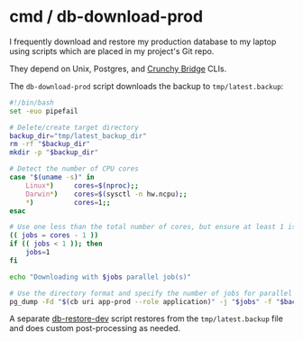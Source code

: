 # cmd / db-download-prod

I frequently download and restore my production database to my laptop
using scripts which are placed in my project's Git repo.

They depend on Unix, Postgres, and [Crunchy
Bridge](https://docs.crunchybridge.com/concepts/cli/) CLIs.

The `db-download-prod` script
downloads the backup to `tmp/latest.backup`:

```bash
#!/bin/bash
set -euo pipefail

# Delete/create target directory
backup_dir="tmp/latest_backup_dir"
rm -rf "$backup_dir"
mkdir -p "$backup_dir"

# Detect the number of CPU cores
case "$(uname -s)" in
    Linux*)     cores=$(nproc);;
    Darwin*)    cores=$(sysctl -n hw.ncpu);;
    *)          cores=1;;
esac

# Use one less than the total number of cores, but ensure at least 1 is used
(( jobs = cores - 1 ))
if (( jobs < 1 )); then
    jobs=1
fi

echo "Downloading with $jobs parallel job(s)"

# Use the directory format and specify the number of jobs for parallel dumping
pg_dump -Fd "$(cb uri app-prod --role application)" -j "$jobs" -f "$backup_dir"
```

A separate [db-restore-dev](/cmd/db-restore-dev) script restores from the
`tmp/latest.backup` file and does custom post-processing as needed.
